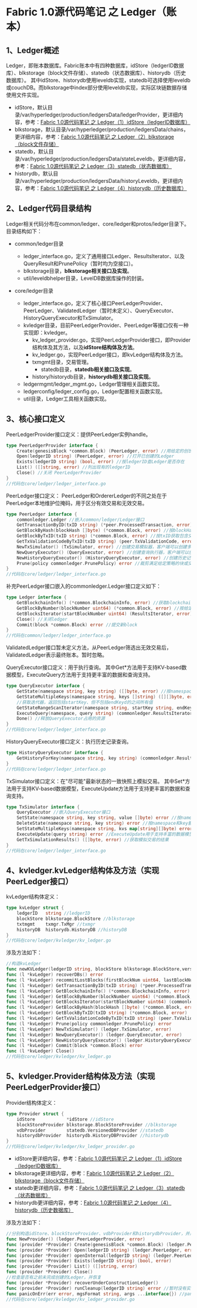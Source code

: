 # Fabric 1.0源代码笔记 之 Ledger（账本）

## 1、Ledger概述

Ledger，即账本数据库。Fabric账本中有四种数据库，idStore（ledgerID数据库）、blkstorage（block文件存储）、statedb（状态数据库）、historydb（历史数据库）。
其中idStore、historydb使用leveldb实现，statedb可选择使用leveldb或couchDB。而blkstorage中index部分使用leveldb实现，实际区块链数据存储使用文件实现。

* idStore，默认目录/var/hyperledger/production/ledgersData/ledgerProvider，更详细内容，参考：[Fabric 1.0源代码笔记 之 Ledger（1）idStore（ledgerID数据库）](idstore.md)
* blkstorage，默认目录/var/hyperledger/production/ledgersData/chains，更详细内容，参考：[Fabric 1.0源代码笔记 之 Ledger（2）blkstorage（block文件存储）](blkstorage.md)
* statedb，默认目录/var/hyperledger/production/ledgersData/stateLeveldb，更详细内容，参考：[Fabric 1.0源代码笔记 之 Ledger（3）statedb（状态数据库）](statedb.md)
* historydb，默认目录/var/hyperledger/production/ledgersData/historyLeveldb，更详细内容，参考：[Fabric 1.0源代码笔记 之 Ledger（4）historydb（历史数据库）](historydb.md)

## 2、Ledger代码目录结构

Ledger相关代码分布在common/ledger、core/ledger和protos/ledger目录下。目录结构如下：

* common/ledger目录
	* ledger_interface.go，定义了通用接口Ledger、ResultsIterator、以及QueryResult和PrunePolicy（暂时均为空接口）。
	* blkstorage目录，**blkstorage相关接口及实现**。
	* util/leveldbhelper目录，LevelDB数据库操作的封装。
	
* core/ledger目录
	* ledger_interface.go，定义了核心接口PeerLedgerProvider、PeerLedger、ValidatedLedger（暂时未定义）、QueryExecutor、HistoryQueryExecutor和TxSimulator。
	* kvledger目录，目前PeerLedgerProvider、PeerLedger等接口仅有一种实现即：kvledger。
		* kv_ledger_provider.go，实现PeerLedgerProvider接口，即Provider结构体及其方法，以及**idStore结构体及方法**。
		* kv_ledger.go，实现PeerLedger接口，即kvLedger结构体及方法。
		* txmgmt目录，交易管理。
			* statedb目录，**statedb相关接口及实现**。
		* history/historydb目录，**historydb相关接口及实现**。
	* ledgermgmt/ledger_mgmt.go，Ledger管理相关函数实现。
	* ledgerconfig/ledger_config.go，Ledger配置相关函数实现。
	* util目录，Ledger工具相关函数实现。
	

## 3、核心接口定义

PeerLedgerProvider接口定义：提供PeerLedger实例handle。

```go
type PeerLedgerProvider interface {
	Create(genesisBlock *common.Block) (PeerLedger, error) //用给定的创世纪块创建Ledger
	Open(ledgerID string) (PeerLedger, error) //打开已创建的Ledger
	Exists(ledgerID string) (bool, error) //按ledgerID查Ledger是否存在
	List() ([]string, error) //列出现有的ledgerID
	Close() //关闭 PeerLedgerProvider
}
//代码在core/ledger/ledger_interface.go
```

PeerLedger接口定义：
PeerLedger和OrdererLedger的不同之处在于PeerLedger本地维护位掩码，用于区分有效交易和无效交易。

```go
type PeerLedger interface {
	commonledger.Ledger //嵌入common/ledger/Ledger接口
	GetTransactionByID(txID string) (*peer.ProcessedTransaction, error) //按txID获取交易
	GetBlockByHash(blockHash []byte) (*common.Block, error) //按blockHash获取Block
	GetBlockByTxID(txID string) (*common.Block, error) //按txID获取包含交易的Block
	GetTxValidationCodeByTxID(txID string) (peer.TxValidationCode, error) //获取交易记录验证的原因代码
	NewTxSimulator() (TxSimulator, error) //创建交易模拟器，客户端可以创建多个"TxSimulator"并行执行
	NewQueryExecutor() (QueryExecutor, error) //创建查询执行器，客户端可以创建多个'QueryExecutor'并行执行
	NewHistoryQueryExecutor() (HistoryQueryExecutor, error) //创建历史记录查询执行器，客户端可以创建多个'HistoryQueryExecutor'并行执行
	Prune(policy commonledger.PrunePolicy) error //裁剪满足给定策略的块或交易
}
//代码在core/ledger/ledger_interface.go
```

补充PeerLedger接口嵌入的commonledger.Ledger接口定义如下：

```go
type Ledger interface {
	GetBlockchainInfo() (*common.BlockchainInfo, error) //获取blockchain基本信息
	GetBlockByNumber(blockNumber uint64) (*common.Block, error) //按给定高度获取Block，给定math.MaxUint64将获取最新Block
	GetBlocksIterator(startBlockNumber uint64) (ResultsIterator, error) //获取从startBlockNumber开始的迭代器（包含startBlockNumber），迭代器是阻塞迭代，直到ledger中下一个block可用
	Close() //关闭ledger
	Commit(block *common.Block) error //提交新block
}
//代码在common/ledger/ledger_interface.go
```

ValidatedLedger接口暂未定义方法，从PeerLedger筛选出无效交易后，ValidatedLedger表示最终账本。暂时忽略。

QueryExecutor接口定义：用于执行查询。
其中Get*方法用于支持KV-based数据模型，ExecuteQuery方法用于支持更丰富的数据和查询支持。

```go
type QueryExecutor interface {
	GetState(namespace string, key string) ([]byte, error) //按namespace和key获取value，对于chaincode，chaincodeId即为namespace
	GetStateMultipleKeys(namespace string, keys []string) ([][]byte, error) //一次调用获取多个key的值
	//获取迭代器，返回包括startKey、但不包括endKeyd的之间所有值
	GetStateRangeScanIterator(namespace string, startKey string, endKey string) (commonledger.ResultsIterator, error)
	ExecuteQuery(namespace, query string) (commonledger.ResultsIterator, error) //执行查询并返回迭代器，仅用于查询statedb
	Done() //释放QueryExecutor占用的资源
}
//代码在core/ledger/ledger_interface.go
```

HistoryQueryExecutor接口定义：执行历史记录查询。

```go
type HistoryQueryExecutor interface {
	GetHistoryForKey(namespace string, key string) (commonledger.ResultsIterator, error) //按key查历史记录
}
//代码在core/ledger/ledger_interface.go
```

TxSimulator接口定义：在"尽可能"最新状态的一致快照上模拟交易。
其中Set*方法用于支持KV-based数据模型，ExecuteUpdate方法用于支持更丰富的数据和查询支持。

```go
type TxSimulator interface {
	QueryExecutor //嵌入QueryExecutor接口
	SetState(namespace string, key string, value []byte) error //按namespace和key写入value
	DeleteState(namespace string, key string) error //按namespace和key删除
	SetStateMultipleKeys(namespace string, kvs map[string][]byte) error //一次调用设置多个key的值
	ExecuteUpdate(query string) error //ExecuteUpdate用于支持丰富的数据模型
	GetTxSimulationResults() ([]byte, error) //获取模拟交易的结果
}
//代码在core/ledger/ledger_interface.go
```

## 4、kvledger.kvLedger结构体及方法（实现PeerLedger接口）

kvLedger结构体定义：

```go
type kvLedger struct {
	ledgerID   string //ledgerID
	blockStore blkstorage.BlockStore //blkstorage
	txtmgmt    txmgr.TxMgr //txmgr
	historyDB  historydb.HistoryDB //historyDB
}
//代码在core/ledger/kvledger/kv_ledger.go
```

涉及方法如下：

```go
//构造kvLedger
func newKVLedger(ledgerID string, blockStore blkstorage.BlockStore,versionedDB statedb.VersionedDB, historyDB historydb.HistoryDB) (*kvLedger, error)
func (l *kvLedger) recoverDBs() error
func (l *kvLedger) recommitLostBlocks(firstBlockNum uint64, lastBlockNum uint64, recoverables ...recoverable) error
func (l *kvLedger) GetTransactionByID(txID string) (*peer.ProcessedTransaction, error)
func (l *kvLedger) GetBlockchainInfo() (*common.BlockchainInfo, error)
func (l *kvLedger) GetBlockByNumber(blockNumber uint64) (*common.Block, error)
func (l *kvLedger) GetBlocksIterator(startBlockNumber uint64) (commonledger.ResultsIterator, error)
func (l *kvLedger) GetBlockByHash(blockHash []byte) (*common.Block, error)
func (l *kvLedger) GetBlockByTxID(txID string) (*common.Block, error)
func (l *kvLedger) GetTxValidationCodeByTxID(txID string) (peer.TxValidationCode, error)
func (l *kvLedger) Prune(policy commonledger.PrunePolicy) error
func (l *kvLedger) NewTxSimulator() (ledger.TxSimulator, error)
func (l *kvLedger) NewQueryExecutor() (ledger.QueryExecutor, error)
func (l *kvLedger) NewHistoryQueryExecutor() (ledger.HistoryQueryExecutor, error)
func (l *kvLedger) Commit(block *common.Block) error
func (l *kvLedger) Close()
//代码在core/ledger/kvledger/kv_ledger.go
```

## 5、kvledger.Provider结构体及方法（实现PeerLedgerProvider接口）

Provider结构体定义：

```go
type Provider struct {
	idStore            *idStore //idStore
	blockStoreProvider blkstorage.BlockStoreProvider //blkstorage
	vdbProvider        statedb.VersionedDBProvider //statedb
	historydbProvider  historydb.HistoryDBProvider //historydb
}
//代码在core/ledger/kvledger/kv_ledger_provider.go
```

* idStore更详细内容，参考：[Fabric 1.0源代码笔记 之 Ledger（1）idStore（ledgerID数据库）](idstore.md)
* blkstorage更详细内容，参考：[Fabric 1.0源代码笔记 之 Ledger（2）blkstorage（block文件存储）](blkstorage.md)
* statedb更详细内容，参考：[Fabric 1.0源代码笔记 之 Ledger（3）statedb（状态数据库）](statedb.md)
* historydb更详细内容，参考：[Fabric 1.0源代码笔记 之 Ledger（4）historydb（历史数据库）](historydb.md)

涉及方法如下：

```go
//分别构造idStore、blockStoreProvider、vdbProvider和historydbProvider，并用于构造Provider，并恢复之前未完成创建的Ledger
func NewProvider() (ledger.PeerLedgerProvider, error)
func (provider *Provider) Create(genesisBlock *common.Block) (ledger.PeerLedger, error)
func (provider *Provider) Open(ledgerID string) (ledger.PeerLedger, error)
func (provider *Provider) openInternal(ledgerID string) (ledger.PeerLedger, error)
func (provider *Provider) Exists(ledgerID string) (bool, error)
func (provider *Provider) List() ([]string, error)
func (provider *Provider) Close()
//检查是否有之前未完成创建的Ledger，并恢复
func (provider *Provider) recoverUnderConstructionLedger()
func (provider *Provider) runCleanup(ledgerID string) error //暂时没有实现
func panicOnErr(err error, mgsFormat string, args ...interface{}) //panicOnErr
//代码在core/ledger/kvledger/kv_ledger_provider.go
```